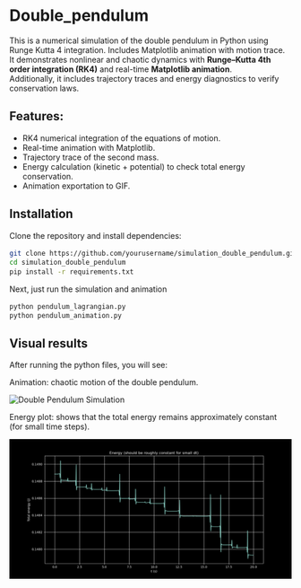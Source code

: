 # Double_pendulum

This is a numerical simulation of the double pendulum in Python using Runge Kutta 4 integration. Includes Matplotlib animation with motion trace.
It demonstrates nonlinear and chaotic dynamics with **Runge–Kutta 4th order integration (RK4)** and real-time **Matplotlib animation**.  
Additionally, it includes trajectory traces and energy diagnostics to verify conservation laws. 

## Features: 

- RK4 numerical integration of the equations of motion.  
- Real-time animation with Matplotlib.  
- Trajectory trace of the second mass.
- Energy calculation (kinetic + potential) to check total energy conservation.
- Animation exportation to GIF.

## Installation

Clone the repository and install dependencies:
```bash
git clone https://github.com/yourusername/simulation_double_pendulum.git
cd simulation_double_pendulum
pip install -r requirements.txt
```
Next, just run the simulation and animation
```
python pendulum_lagrangian.py
python pendulum_animation.py
```

## Visual results

After running the python files, you will see:

Animation: chaotic motion of the double pendulum.

![Double Pendulum Simulation](gif-double-pendulum.gif)


Energy plot: shows that the total energy remains approximately constant (for small time steps).

![Energy plot](img-energy-analysis.png)



